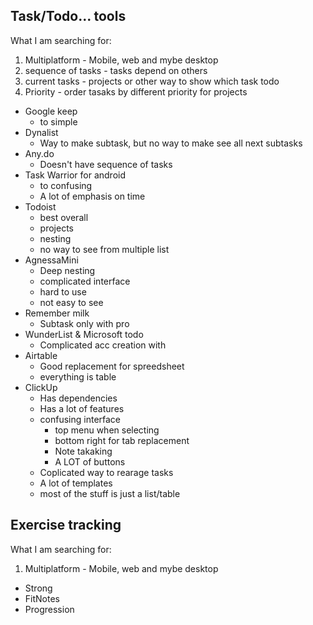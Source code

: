 ## Task/Todo... tools
What I am searching for:
1. Multiplatform - Mobile, web and mybe desktop
1. sequence of tasks - tasks depend on others
1. current tasks - projects or other way to show which task todo
1. Priority - order tasaks by different priority for projects
- Google keep
    - to simple
- Dynalist
    - Way to make subtask, but no way to make see all next subtasks
- Any.do
    - Doesn't have sequence of tasks
- Task Warrior for android
    - to confusing
    - A lot of emphasis on time
- Todoist
    - best overall
    - projects
    - nesting
    - no way to see from multiple list
- AgnessaMini
    - Deep nesting
    - complicated interface
    - hard to use
    - not easy to see
- Remember milk
    - Subtask only with pro
- WunderList & Microsoft todo
    - Complicated acc creation with
- Airtable
    - Good replacement for spreedsheet
    - everything is table
- ClickUp
    - Has dependencies
    - Has a lot of features
    - confusing interface
        - top menu when selecting
        - bottom right for tab replacement
        - Note takaking
        - A LOT of buttons
    - Coplicated way to rearage tasks
    - A lot of templates
    - most of the stuff is just a list/table
## Exercise tracking
What I am searching for:
1. Multiplatform - Mobile, web and mybe desktop
- Strong
- FitNotes
- Progression
